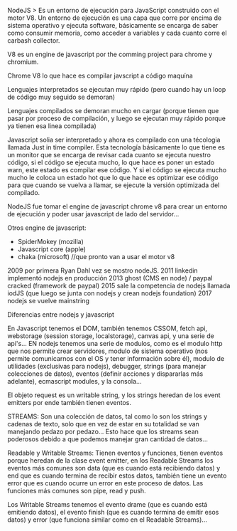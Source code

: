 NodeJS > Es un entorno de ejecución para JavaScript construido con el motor V8.
Un entorno de ejecución es una capa que corre por encima de sistema operativo y ejecuta software,
básicamente se encarga de saber como consumir memoria, como acceder a variables y cada cuanto corre el carbash collector.

V8 es un engine de javascript por the comming project para chrome y chromium.

Chrome V8 lo que hace es compilar javscript a código maquína


Lenguajes interpretados se ejecutan muy rápido (pero cuando hay un loop de código muy seguido se demoran)

Lenguajes compilados se demoran mucho en cargar (porque tienen que pasar por proceso de compilación, y luego se ejecutan muy rápido porque ya tienen esa linea compilada)


Javascript solia ser interpretado y ahora es compilado con una técologia llamada Just in time compiler.
Esta tecnología básicamente lo que tiene es un monitor que se encarga de revisar cada cuanto se ejecuta nuestro código, si el código se ejecuta mucho, lo que hace es poner un estado warn, este estado es compilar ese código. Y si el código se ejecuta mucho mucho le coloca un estado hot que lo que hace es optimizar ese código para que cuando se vuelva a llamar, se ejecute la versión optimizada del compilado.


NodeJS fue tomar el engine de javascript chrome v8 para crear un entorno de ejecución y poder usar javascript de lado del servidor...

Otros engine de javascript:
- SpiderMokey (mozilla)
- Javascript core (apple)
- chaka (microsoft) //que pronto van a usar el motor v8

2009 por primera Ryan Dahl vez se mostro nodeJS.
2011 linkedin implementó nodejs en producción
2013 ghost (CMS en node) / paypal cracked (framework de paypal)
2015 sale la competencia de nodejs llamada iodJS (que luego se junta con nodejs y crean nodejs foundation)
2017 nodejs se vuelve mainstring


Diferencias entre nodejs y javascript

En Javascript tenemos el DOM, también tenemos CSSOM, fetch api, webstorage (session storage, localstorage), canvas api, y una serie de api's...
EN nodejs tenemos una serie de modulos, como es el modulo http que nos permite crear servidores, modulo de sistema operativo (nos permite comunicarnos con el OS y tener información sobre él), modulo de utilidades (exclusivas para nodejs), debugger, strings (para manejar colecciones de datos), eventos (definir acciones y dispararlas más adelante), ecmascript modules, y la consola...


El objeto request es un writable string, y los strings heredan de los event emitters por ende también tienen eventos.

STREAMS: Son una colección de datos, tal como lo son los strings y cadenas de texto, solo que en vez de estar en su totalidad se van manejando pedazo por pedazo...
Esto hace que los streams sean poderosos debido a que podemos manejar gran cantidad de datos...



Readable y Writable Streams: Tienen eventos y funciones, tienen eventos porque heredan de la clase event emitter, en los Readable Streams los eventos más comunes son data (que es cuando está recibiendo datos) y end que es cuando termina de recibir estos datos, también tiene un evento error que es cuando ocurre un error en este proceso de datos.
Las funciones más comunes son pipe, read y push. 

Los Writable Streams tenemos el evento drame (que es cuando está emitiendo datos), el evento finish (que es cuando termina de emitir esos datos) y error (que funciona similar como en el Readable Streams)...


